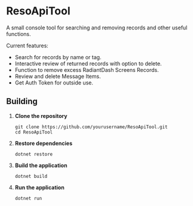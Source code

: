 # ResoApiTool

A small console tool for searching and removing records and other useful functions.

Current features:
* Search for records by name or tag.
* Interactive review of returned records with option to delete.
* Function to remove excess RadiantDash Screens Records.
* Review and delete Message Items.
* Get Auth Token for outside use.

## Building

1. **Clone the repository**
   ```
   git clone https://github.com/yourusername/ResoApiTool.git
   cd ResoApiTool
   ```

2. **Restore dependencies**
   ```
   dotnet restore
   ```

3. **Build the application**
   ```
   dotnet build
   ```

4. **Run the application**
   ```
   dotnet run
   ```
